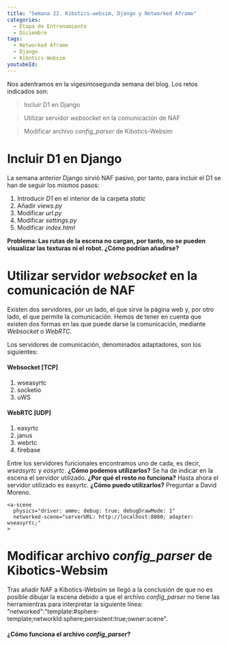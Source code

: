 ```yaml
---
title: "Semana 22. Kibotics-websim, Django y Networked Aframe"
categories:
  - Etapa de Entrenamiento
  - Diciembre
tags:
  - Networked Aframe
  - Django
  - Kibotics-Websim
youtubeId: 
---
```


Nos adentramos en la vigesimosegunda semana del blog. Los retos indicados son:

> Incluir D1 en Django

> Utilizar servidor *websocket* en la comunicación de NAF

> Modificar archivo *config_parser* de Kibotics-Websim

# Incluir D1 en Django

La semana anterior Django sirvió NAF pasivo, por tanto, para incluir el D1 se han de seguir los mismos pasos: 

1. Introducir *D1* en el interior de la carpeta *static*
2. Añadir *views.py*
3. Modificar *url.py*
4. Modificar *settings.py*
5. Modificar *index.html*

**Problema: Las rutas de la escena no cargan, por tanto, no se pueden visualizar las texturas ni el robot. ¿Cómo podrían añadirse?**

# Utilizar servidor *websocket* en la comunicación de NAF

Existen dos servidores, por un lado, el que sirve la página web y, por otro lado, el que permite la comunicación. Hemos de tener en cuenta que existen dos formas en las que puede darse la comunicación, mediante *Websocket* o *WebRTC*. 

Los servidores de comunicación, denominados adaptadores, son los siguientes:

#### Websocket [TCP]

1. wseasyrtc
2. socketio
3. uWS

#### WebRTC [UDP]

1. easyrtc
2. janus
3. webrtc
4. firebase

Entre los servidores funcionales encontramos uno de cada, es decir, *wseasyrtc* y *easyrtc*. **¿Cómo podemos utilizarlos?** Se ha de indicar en la escena el servidor utilizado. **¿Por qué el resto no funciona?** Hasta ahora el servidor utilizado es easyrtc. **¿Cómo puedo utilizarlos?** Preguntar a David Moreno.  

    <a-scene
      physics="driver: ammo; debug: true; debugDrawMode: 1"
      networked-scene="serverURL: http://localhost:8080; adapter: wseasyrtc;"
    >

# Modificar archivo *config_parser* de Kibotics-Websim

Tras añadir NAF a Kibotics-Websim se llegó a la conclusión de que no es posible dibujar la escena debido a que el archivo *config_parser* no tiene las herramientras para interpretar la siguiente línea: "networked":"template:#sphere-template;networkId:sphere;persistent:true;owner:scene". 

#### ¿Cómo funciona el archivo *config_parser*?


